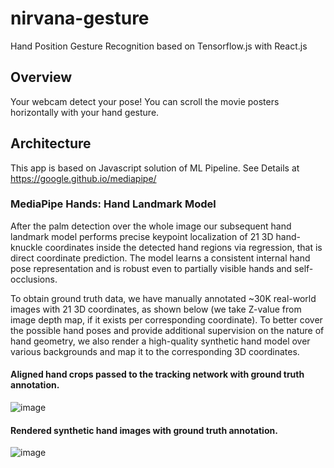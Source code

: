 # nirvana-gesture
Hand Position Gesture Recognition based on Tensorflow.js with React.js

## Overview
Your webcam detect your pose!
You can scroll the movie posters horizontally with your hand gesture.

## Architecture

This app is based on Javascript solution of ML Pipeline.
See Details at https://google.github.io/mediapipe/

### MediaPipe Hands: Hand Landmark Model

After the palm detection over the whole image our subsequent hand landmark model performs precise keypoint localization of 21 3D hand-knuckle coordinates inside the detected hand regions via regression, that is direct coordinate prediction. The model learns a consistent internal hand pose representation and is robust even to partially visible hands and self-occlusions.

To obtain ground truth data, we have manually annotated ~30K real-world images with 21 3D coordinates, as shown below (we take Z-value from image depth map, if it exists per corresponding coordinate). To better cover the possible hand poses and provide additional supervision on the nature of hand geometry, we also render a high-quality synthetic hand model over various backgrounds and map it to the corresponding 3D coordinates.

#### Aligned hand crops passed to the tracking network with ground truth annotation.
![image](https://mediapipe.dev/images/mobile/hand_landmarks.png)

#### Rendered synthetic hand images with ground truth annotation.
![image](https://mediapipe.dev/images/mobile/hand_crops.png)